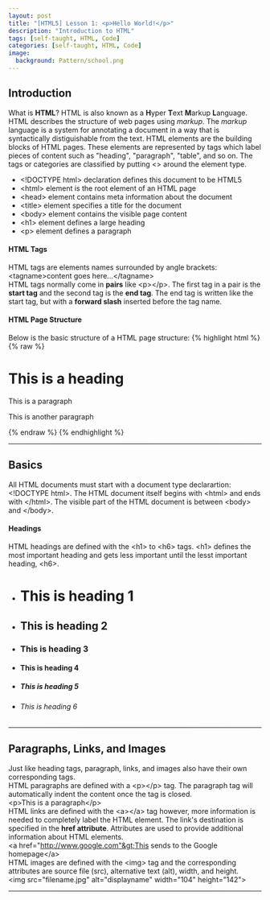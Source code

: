 ```yaml
---
layout: post
title: "[HTML5] Lesson 1: <p>Hello World!</p>"
description: "Introduction to HTML"
tags: [self-taught, HTML, Code]
categories: [self-taught, HTML, Code]
image:
  background: Pattern/school.png
---
```

<style>
hr{
	border: 0;
    height: 1px;
    background-image: linear-gradient(to right, rgba(0, 0, 0, 0), rgba(0, 0, 0, 0.75), rgba(0, 0, 0, 0));
}
</style>

## Introduction
What is **HTML**? HTML is also known as a **H**yper **T**ext **M**arkup **L**anguage.  HTML describes the structure of web pages using <cite>markup</cite>.  The <cite>markup</cite> language is a system for annotating a document in a way that is syntactically distiguishable from the text.  HTML elements are the building blocks of HTML pages.  These elements are represented by tags which label pieces of content such as "heading", "paragraph", "table", and so on. The tags or categories are classified by putting <> around the element type.

* &lt;!DOCTYPE html&gt; declaration defines this document to be HTML5
* &lt;html&gt; element is the root element of an HTML page
* &lt;head&gt; element contains meta information about the document
* &lt;title&gt; element specifies a title for the document
* &lt;body&gt; element contains the visible page content
* &lt;h1&gt; element defines a large heading
* &lt;p&gt; element defines a paragraph

#### HTML Tags
HTML tags are elements names surrounded by angle brackets:<br/>
&lt;tagname&gt;content goes here...&lt;/tagname&gt; <br/>
HTML tags normally come in **pairs** like &lt;p&gt;&lt;/p&gt;.  The first tag in a pair is the **start tag** and the second tag is the **end tag**.  The end tag is written like the start tag, but with a **forward slash** inserted before the tag name.

#### HTML Page Structure
Below is the basic structure of a HTML page structure:
{% highlight html %}
{% raw %}
<html>
	<head>
		<title>Page Title</title>
	</head>
	<body>
		<h1>This is a heading</h1>
		<p>This is a paragraph</p>
		<p>This is another paragraph</p>
	</body>
</html>
{% endraw %}
{% endhighlight %}

<hr/>

## Basics
All HTML documents must start with a document type declarartion: &lt;!DOCTYPE html&gt;.  The HTML document itself begins with &lt;html&gt; and ends with &lt;/html&gt;.  The visible part of the HTML document is between &lt;body&gt; and &lt;/body&gt;.

#### Headings
HTML headings are defined with the &lt;h1&gt; to &lt;h6&gt; tags.  &lt;h1&gt; defines the most important heading and gets less important until the lesst important heading, &lt;h6&gt;.

* <h1>This is heading 1</h1>
* <h2>This is heading 2</h2>
* <h3>This is heading 3</h3>
* <h4>This is heading 4</h4>
* <h5>This is heading 5</h5>
* <h6>This is heading 6</h6>

<hr/>

## Paragraphs, Links, and Images
Just like heading tags, paragraph, links, and images also have their own corresponding tags. <br/>
HTML paragraphs are defined with a &lt;p&gt;&lt;/p&gt; tag.  The paragraph tag will automatically indent the content once the tag is closed. <br/>
&lt;p&gt;This is a paragraph&lt;/p&gt; <br/>
HTML links are defined with the &lt;a&gt;&lt;/a&gt; tag however, more information is needed to completely label the HTML element.  The link's destination is specified in the **href attribute**.  Attributes are used to provide additional information about HTML elements. <br/>
&lt;a href="http://www.google.com"&gt;This sends to the Google homepage&lt;/a&gt; <br/>
HTML images are defined with the &lt;img&gt; tag and the corresponding attributes are source file (src), alternative text (alt), width, and height. <br/>
&lt;img src="filename.jpg" alt="displayname" width="104" height="142"&gt;

<hr/>

